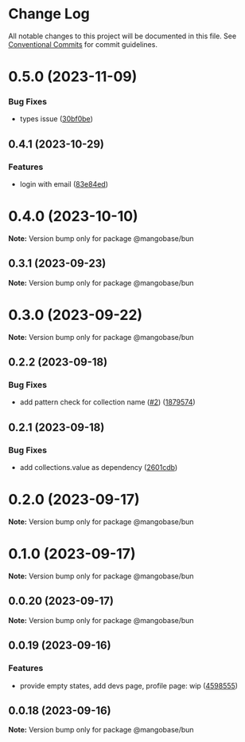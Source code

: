 # Change Log

All notable changes to this project will be documented in this file.
See [Conventional Commits](https://conventionalcommits.org) for commit guidelines.

# 0.5.0 (2023-11-09)

### Bug Fixes

- types issue ([30bf0be](https://github.com/blackmann/mangobase/commit/30bf0be49732f7df0aa8b9a076bdbfc4492296db))

## 0.4.1 (2023-10-29)

### Features

- login with email ([83e84ed](https://github.com/blackmann/mangobase/commit/83e84edee594be266afd1d39e3913f6810f9a615))

# 0.4.0 (2023-10-10)

**Note:** Version bump only for package @mangobase/bun

## 0.3.1 (2023-09-23)

**Note:** Version bump only for package @mangobase/bun

# 0.3.0 (2023-09-22)

**Note:** Version bump only for package @mangobase/bun

## 0.2.2 (2023-09-18)

### Bug Fixes

- add pattern check for collection name ([#2](https://github.com/blackmann/mangobase/issues/2)) ([1879574](https://github.com/blackmann/mangobase/commit/18795743ccbc8449190e663544576cbeb161a7a1))

## 0.2.1 (2023-09-18)

### Bug Fixes

- add collections.value as dependency ([2601cdb](https://github.com/blackmann/mangobase/commit/2601cdb4870a2e48333802fd431496e1ad4d8a2c))

# 0.2.0 (2023-09-17)

**Note:** Version bump only for package @mangobase/bun

# 0.1.0 (2023-09-17)

**Note:** Version bump only for package @mangobase/bun

## 0.0.20 (2023-09-17)

**Note:** Version bump only for package @mangobase/bun

## 0.0.19 (2023-09-16)

### Features

- provide empty states, add devs page, profile page: wip ([4598555](https://github.com/blackmann/mangobase/commit/45985557cafa116e9860cd1f0070f4b4eb0668a7))

## 0.0.18 (2023-09-16)

**Note:** Version bump only for package @mangobase/bun
